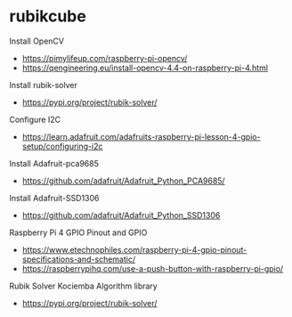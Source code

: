 # rubikcube

Install OpenCV 
   * https://pimylifeup.com/raspberry-pi-opencv/
   * https://qengineering.eu/install-opencv-4.4-on-raspberry-pi-4.html
    
Install rubik-solver
   * https://pypi.org/project/rubik-solver/

Configure I2C

   * https://learn.adafruit.com/adafruits-raspberry-pi-lesson-4-gpio-setup/configuring-i2c

Install Adafruit-pca9685

   * https://github.com/adafruit/Adafruit_Python_PCA9685/

Install Adafruit-SSD1306

   * https://github.com/adafruit/Adafruit_Python_SSD1306

Raspberry Pi 4 GPIO Pinout and GPIO

   * https://www.etechnophiles.com/raspberry-pi-4-gpio-pinout-specifications-and-schematic/
   * https://raspberrypihq.com/use-a-push-button-with-raspberry-pi-gpio/

Rubik Solver Kociemba Algorithm library

   * https://pypi.org/project/rubik-solver/
